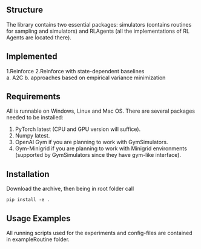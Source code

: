 ## Structure

The library contains two essential packages: simulators (contains routines for sampling and simulators) and RLAgents (all the implementations of RL Agents are located there).

## Implemented

1.Reinforce
2.Reinforce with state-dependent baselines  
    a. A2C
    b. approaches based on empirical variance minimization

## Requirements

All is runnable on Windows, Linux and Mac OS. There are several packages needed to be installed:
1. PyTorch latest (CPU and GPU version will suffice).
2. Numpy latest.
3. OpenAI Gym if you are planning to work with GymSimulators.
3. Gym-Minigrid if you are planning to work with Minigrid environments (supported by GymSimulators since they have gym-like interface).

## Installation

Download the archive, then being in root folder call
```{bash}
pip install -e .
```

## Usage Examples

All running scripts used for the experiments and config-files are contained in exampleRoutine folder.

